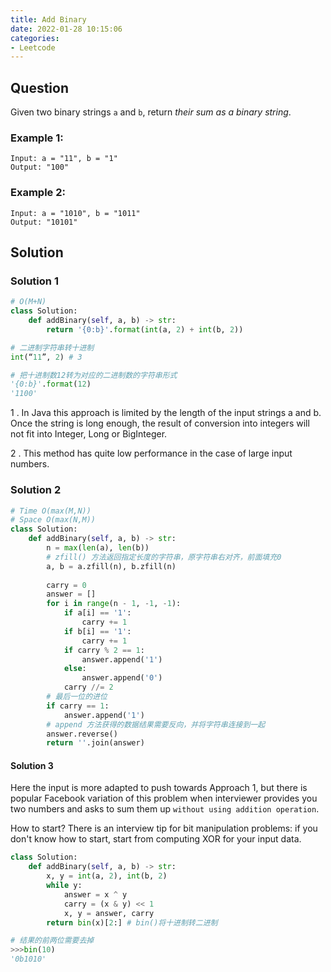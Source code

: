 ```yaml
---
title: Add Binary
date: 2022-01-28 10:15:06
categories: 
- Leetcode
---
```


## Question

Given two binary strings `a` and `b`, return *their sum as a binary string*.

### Example 1:

```text
Input: a = "11", b = "1"
Output: "100"
```

### Example 2:

```text
Input: a = "1010", b = "1011"
Output: "10101"
```

## Solution

### Solution 1

```python
# O(M+N)
class Solution:
    def addBinary(self, a, b) -> str:
        return '{0:b}'.format(int(a, 2) + int(b, 2))
```

```python
# 二进制字符串转十进制
int(“11”, 2) # 3

# 把十进制数12转为对应的二进制数的字符串形式
'{0:b}'.format(12)  
'1100'
```

1 . In Java this approach is limited by the length of the input strings a and b. Once the string is long enough, the result of conversion into integers will not fit into Integer, Long or BigInteger.

2 . This method has quite low performance in the case of large input numbers.

### Solution 2

```python
# Time O(max(M,N))
# Space O(max(N,M))
class Solution:
    def addBinary(self, a, b) -> str:
        n = max(len(a), len(b))
        # zfill() 方法返回指定长度的字符串，原字符串右对齐，前面填充0
        a, b = a.zfill(n), b.zfill(n)
        
        carry = 0
        answer = []
        for i in range(n - 1, -1, -1):
            if a[i] == '1':
                carry += 1
            if b[i] == '1':
                carry += 1
            if carry % 2 == 1:
                answer.append('1')
            else:
                answer.append('0')
            carry //= 2
        # 最后一位的进位
        if carry == 1:
            answer.append('1')
        # append 方法获得的数据结果需要反向，并将字符串连接到一起
        answer.reverse()
        return ''.join(answer)
```

#### Solution 3

Here the input is more adapted to push towards Approach 1, but there is popular Facebook variation of this problem when interviewer provides you two numbers and asks to sum them up `without using addition operation`.

How to start? There is an interview tip for bit manipulation problems: if you don't know how to start, start from computing XOR for your input data. 

```python
class Solution:
    def addBinary(self, a, b) -> str:
        x, y = int(a, 2), int(b, 2)
        while y:
            answer = x ^ y
            carry = (x & y) << 1
            x, y = answer, carry
        return bin(x)[2:] # bin()将十进制转二进制
```

```python
# 结果的前两位需要去掉
>>>bin(10)
'0b1010'
```

